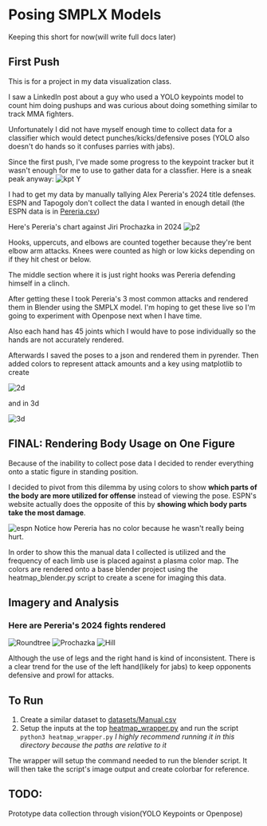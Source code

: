 # Posing SMPLX Models

Keeping this short for now(will write full docs later)

## First Push
This is for a project in my data visualization class.

I saw a LinkedIn post about a guy who used a YOLO keypoints model to count him doing pushups and was curious about doing something similar to track MMA fighters.

Unfortunately I did not have myself enough time to collect data for a classifier which would detect punches/kicks/defensive poses (YOLO also doesn't do hands so it confuses parries with jabs).

Since the first push, I've made some progress to the keypoint tracker but it wasn't enough for me to use to gather data for a classfier. Here is a sneak peak anyway:
![kpt](pictures/KeypointTracking.gif)
Y

I had to get my data by manually tallying Alex Pereria's 2024 title defenses. ESPN and Tapogoly don't collect the data I wanted in enough detail (the ESPN data is in [Pereria.csv](Pereria.csv))

Here's Pereria's chart against Jiri Prochazka in 2024
![p2](pictures/Prochazka2.png)

Hooks, uppercuts, and elbows are counted together because they're bent elbow arm attacks. Knees were counted as high or low kicks depending on if they hit chest or below.

The middle section where it is just right hooks was Pereria defending himself in a clinch.

After getting these I took Pereria's 3 most common attacks and rendered them in Blender using the SMPLX model. I'm hoping to get these live so I'm going to experiment with Openpose next when I have time.

Also each hand has 45 joints which I would have to pose individually so the hands are not accurately rendered.

Afterwards I saved the poses to a json and rendered them in pyrender. Then added colors to represent attack amounts and a key using matplotlib to create

![2d](pictures/viz.png)

and in 3d

![3d](pictures/3D2.png)

## FINAL: Rendering Body Usage on One Figure
Because of the inability to collect pose data I decided to render everything onto a static figure in standing position. 

I decided to pivot from this dilemma by using colors to show **which parts of the body are more utilized for offense** instead of viewing the pose. ESPN's website actually does the opposite of this by **showing which body parts take the most damage**.

![espn](pictures/ESPNChart.png)
Notice how Pereria has no color because he wasn't really being hurt.

In order to show this the manual data I collected is utilized and the frequency of each limb use is placed against a plasma color map. The colors are rendered onto a base blender project using the heatmap_blender.py script to create a scene for imaging this data. 

## Imagery and Analysis

### Here are Pereria's 2024 fights rendered
![Roundtree](pictures/RoundtreeRender.png)
![Prochazka](pictures/ProchazkaRender.png)
![Hill](pictures/HillRender.png)

Although the use of legs and the right hand is kind of inconsistent. There is a clear trend for the use of the left hand(likely for jabs) to keep opponents defensive and prowl for attacks.

## To Run
1. Create a similar dataset to [datasets/Manual.csv](datasets/Manual.csv)
2. Setup the inputs at the top [heatmap_wrapper.py](heatmap_wrapper.py) and run the script
```python3 heatmap_wrapper.py```
*I highly recommend running it in this directory because the paths are relative to it*

The wrapper will setup the command needed to run the blender script. It will then take the script's image output and create colorbar for reference.

## TODO:
Prototype data collection through vision(YOLO Keypoints or Openpose)